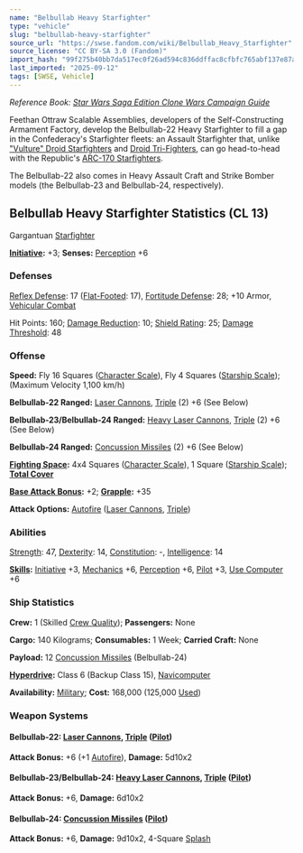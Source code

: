 ```yaml
---
name: "Belbullab Heavy Starfighter"
type: "vehicle"
slug: "belbullab-heavy-starfighter"
source_url: "https://swse.fandom.com/wiki/Belbullab_Heavy_Starfighter"
source_license: "CC BY-SA 3.0 (Fandom)"
import_hash: "99f275b40bb7da517ec0f26ad594c836ddffac8cfbfc765abf137e87a2c9731b"
last_imported: "2025-09-12"
tags: [SWSE, Vehicle]
---
```

*Reference Book: [Star Wars Saga Edition Clone Wars Campaign Guide](https://swse.fandom.com/wiki/Star_Wars_Saga_Edition_Clone_Wars_Campaign_Guide)*

Feethan Ottraw Scalable Assemblies, developers of the Self-Constructing Armament Factory, develop the Belbullab-22 Heavy Starfighter to fill a gap in the Confederacy's Starfighter fleets: an Assault Starfighter that, unlike ["Vulture" Droid Starfighters](https://swse.fandom.com/wiki/"Vulture"_Droid_Starfighters) and [Droid Tri-Fighters](https://swse.fandom.com/wiki/Droid_Tri-Fighters), can go head-to-head with the Republic's [ARC-170 Starfighters](https://swse.fandom.com/wiki/ARC-170_Starfighters).

The Belbullab-22 also comes in Heavy Assault Craft and Strike Bomber models (the Belbullab-23 and Belbullab-24, respectively).
## Belbullab Heavy Starfighter Statistics (CL 13)
Gargantuan [Starfighter](https://swse.fandom.com/wiki/Starfighter)

**[Initiative](https://swse.fandom.com/wiki/Initiative):** +3; **Senses:** [Perception](https://swse.fandom.com/wiki/Perception) +6
### Defenses
[Reflex Defense](https://swse.fandom.com/wiki/Reflex_Defense_(Vehicles)): 17 ([Flat-Footed](https://swse.fandom.com/wiki/Flat-Footed): 17), [Fortitude Defense](https://swse.fandom.com/wiki/Fortitude_Defense_(Vehicles)): 28; +10 Armor, [Vehicular Combat](https://swse.fandom.com/wiki/Vehicular_Combat)

Hit Points: 160; [Damage Reduction](https://swse.fandom.com/wiki/Damage_Reduction): 10; [Shield Rating](https://swse.fandom.com/wiki/Shield_Rating): 25; [Damage Threshold](https://swse.fandom.com/wiki/Damage_Threshold_(Vehicles)): 48
### Offense
**Speed:** Fly 16 Squares ([Character Scale](https://swse.fandom.com/wiki/Character_Scale)), Fly 4 Squares ([Starship Scale](https://swse.fandom.com/wiki/Starship_Scale)); (Maximum Velocity 1,100 km/h)

**Belbullab-22 Ranged:** [Laser Cannons](https://swse.fandom.com/wiki/Laser_Cannons), [Triple](https://swse.fandom.com/wiki/Triple) (2) +6 (See Below)

**Belbullab-23/Belbullab-24 Ranged:** [Heavy Laser Cannons](https://swse.fandom.com/wiki/Heavy_Laser_Cannons), [Triple](https://swse.fandom.com/wiki/Triple) (2) +6 (See Below)

**Belbullab-24 Ranged:** [Concussion Missiles](https://swse.fandom.com/wiki/Concussion_Missiles) (2) +6 (See Below)

**[Fighting Space](https://swse.fandom.com/wiki/Fighting_Space):** 4x4 Squares ([Character Scale](https://swse.fandom.com/wiki/Character_Scale)), 1 Square ([Starship Scale](https://swse.fandom.com/wiki/Starship_Scale)); **[Total Cover](https://swse.fandom.com/wiki/Total_Cover)**

**[Base Attack Bonus](https://swse.fandom.com/wiki/Base_Attack_Bonus):** +2; **[Grapple](https://swse.fandom.com/wiki/Grapple):** +35

**Attack Options:** [Autofire](https://swse.fandom.com/wiki/Autofire_(Vehicle_Combat)) ([Laser Cannons](https://swse.fandom.com/wiki/Laser_Cannons), [Triple](https://swse.fandom.com/wiki/Triple))
### Abilities
[Strength](https://swse.fandom.com/wiki/Strength): 47, [Dexterity](https://swse.fandom.com/wiki/Dexterity): 14, [Constitution](https://swse.fandom.com/wiki/Constitution): -, [Intelligence](https://swse.fandom.com/wiki/Intelligence): 14

**[Skills](https://swse.fandom.com/wiki/Skills):** [Initiative](https://swse.fandom.com/wiki/Initiative) +3, [Mechanics](https://swse.fandom.com/wiki/Mechanics) +6, [Perception](https://swse.fandom.com/wiki/Perception) +6, [Pilot](https://swse.fandom.com/wiki/Pilot) +3, [Use Computer](https://swse.fandom.com/wiki/Use_Computer) +6
### Ship Statistics
**Crew:** 1 (Skilled [Crew Quality](https://swse.fandom.com/wiki/Crew_Quality)); **Passengers:** None

**Cargo:** 140 Kilograms; **Consumables:** 1 Week; **Carried Craft:** None

**Payload:** 12 [Concussion Missiles](https://swse.fandom.com/wiki/Concussion_Missiles) (Belbullab-24)

**[Hyperdrive](https://swse.fandom.com/wiki/Hyperdrive):** Class 6 (Backup Class 15), [Navicomputer](https://swse.fandom.com/wiki/Navicomputer)

**Availability:** [Military](https://swse.fandom.com/wiki/Military); **Cost:** 168,000 (125,000 [Used](https://swse.fandom.com/wiki/Used))
### Weapon Systems
#### **Belbullab-22: [Laser Cannons](https://swse.fandom.com/wiki/Laser_Cannons), [Triple](https://swse.fandom.com/wiki/Triple) ([Pilot](https://swse.fandom.com/wiki/Pilot_(Vehicle_Combat)))**
**Attack Bonus:** +6 (+1 [Autofire](https://swse.fandom.com/wiki/Autofire_(Vehicle_Combat))), **Damage:** 5d10x2

#### **Belbullab-23/Belbullab-24: [Heavy Laser Cannons](https://swse.fandom.com/wiki/Heavy_Laser_Cannons), [Triple](https://swse.fandom.com/wiki/Triple) ([Pilot](https://swse.fandom.com/wiki/Pilot_(Vehicle_Combat)))**
**Attack Bonus:** +6, **Damage:** 6d10x2
#### **Belbullab-24: [Concussion Missiles](https://swse.fandom.com/wiki/Concussion_Missiles) ([Pilot](https://swse.fandom.com/wiki/Pilot_(Vehicle_Combat)))**
**Attack Bonus:** +6, **Damage:** 9d10x2, 4-Square [Splash](https://swse.fandom.com/wiki/Splash)